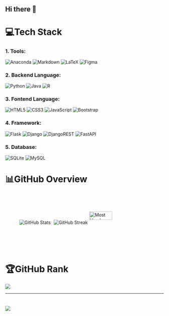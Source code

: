 ## Hi there 👋

<!--
**pisceskibo/pisceskibo** is a ✨ _special_ ✨ repository because its `README.md` (this file) appears on your GitHub profile.

Here are some ideas to get you started:

- 🔭 I’m currently working on ...
- 🌱 I’m currently learning ...
- 👯 I’m looking to collaborate on ...
- 🤔 I’m looking for help with ...
- 💬 Ask me about ...
- 📫 How to reach me: ...
- 😄 Pronouns: ...
- ⚡ Fun fact: ...
-->

# 💻Tech Stack
### 1. Tools:
![Anaconda](https://img.shields.io/badge/Anaconda-%2344A833.svg?style=flat-square&logo=anaconda&logoColor=white)
![Markdown](https://img.shields.io/badge/markdown-%23000000.svg?style=flat-square&logo=markdown&logoColor=white) 
![LaTeX](https://img.shields.io/badge/latex-%23008080.svg?style=flat-square&logo=latex&logoColor=white) 
![Figma](https://img.shields.io/badge/figma-%23F24E1E.svg?style=flat-square&logo=figma&logoColor=white)

### 2. Backend Language:
![Python](https://img.shields.io/badge/python-3670A0?style=flat-square&logo=python&logoColor=ffdd54) 
![Java](https://img.shields.io/badge/java-%23ED8B00.svg?style=flat-square&logo=java&logoColor=white) 
![R](https://img.shields.io/badge/r-%23276DC3.svg?style=flat-square&logo=r&logoColor=white)

### 3. Fontend Language:
![HTML5](https://img.shields.io/badge/html5-%23E34F26.svg?style=flat-square&logo=html5&logoColor=white)
![CSS3](https://img.shields.io/badge/css3-%231572B6.svg?style=flat-square&logo=css3&logoColor=white) 
![JavaScript](https://img.shields.io/badge/javascript-%23323330.svg?style=flat-square&logo=javascript&logoColor=%23F7DF1E) 
![Bootstrap](https://img.shields.io/badge/bootstrap-%23563D7C.svg?style=flat-square&logo=bootstrap&logoColor=white)

### 4. Framework:
![Flask](https://img.shields.io/badge/flask-%23000.svg?style=flat-square&logo=flask&logoColor=white)
![Django](https://img.shields.io/badge/django-%23092E20.svg?style=flat-square&logo=django&logoColor=white)
![DjangoREST](https://img.shields.io/badge/DJANGO-REST-ff1709?style=flat-square&logo=django&logoColor=white&color=ff1709&labelColor=gray) 
![FastAPI](https://img.shields.io/badge/FastAPI-005571?style=flat-square&logo=fastapi)  

### 5. Database:
![SQLite](https://img.shields.io/badge/sqlite-%2307405e.svg?style=flat-square&logo=sqlite&logoColor=white)
![MySQL](https://img.shields.io/badge/mysql-%2300f.svg?style=flat-square&logo=mysql&logoColor=white)  	


# 📊GitHub Overview
<div style="display: flex; justify-content: center; align-items: center; height: 180px;">
    <img src="https://github-readme-stats.vercel.app/api?username=pisceskibo&theme=radical&hide_border=false&include_all_commits=false&count_private=false" alt="GitHub Stats" style="margin-right: 1%;">
    <img src="https://github-readme-streak-stats.herokuapp.com/?user=pisceskibo&theme=radical&hide_border=false" alt="GitHub Streak" style="margin-left: 1%;">
    <img src="https://github-readme-stats.vercel.app/api/top-langs/?username=pisceskibo&theme=radical&hide_border=false&include_all_commits=false&count_private=false&layout=compact" alt="Most Used Languages" style="width: 38%; margin-left: 1%;">
</div>

# 🏆GitHub Rank
![](https://github-trophies.vercel.app/?username=pisceskibo&theme=dark_dimmed&no-frame=true&no-bg=false&margin-w=4)


---
# [![](https://visitcount.itsvg.in/api?id=pisceskibo&icon=0&color=0)](https://visitcount.itsvg.in)
